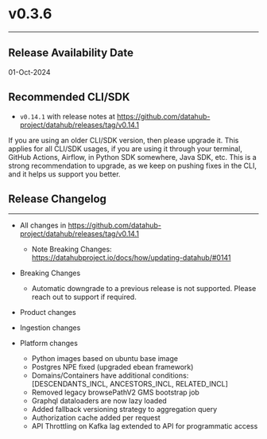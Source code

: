 # v0.3.6
---

Release Availability Date
---
01-Oct-2024

Recommended CLI/SDK
---
- `v0.14.1` with release notes at https://github.com/datahub-project/datahub/releases/tag/v0.14.1

If you are using an older CLI/SDK version, then please upgrade it. This applies for all CLI/SDK usages, if you are using it through your terminal, GitHub Actions, Airflow, in Python SDK somewhere, Java SDK, etc. This is a strong recommendation to upgrade, as we keep on pushing fixes in the CLI, and it helps us support you better.

## Release Changelog
---

- All changes in https://github.com/datahub-project/datahub/releases/tag/v0.14.1
    - Note Breaking Changes: https://datahubproject.io/docs/how/updating-datahub/#0141

- Breaking Changes
    - Automatic downgrade to a previous release is not supported. Please reach out to support if required.

- Product changes

- Ingestion changes

- Platform changes
    - Python images based on ubuntu base image
    - Postgres NPE fixed (upgraded ebean framework)
    - Domains/Containers have additional conditions: [DESCENDANTS_INCL, ANCESTORS_INCL, RELATED_INCL]
    - Removed legacy browsePathV2 GMS bootstrap job
    - Graphql dataloaders are now lazy loaded
    - Added fallback versioning strategy to aggregation query
    - Authorization cache added per request
    - API Throttling on Kafka lag extended to API for programmatic access
